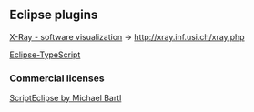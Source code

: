 
## Eclipse plugins

[X-Ray - software visualization](http://marketplace.eclipse.org/content/x-ray-software-visualization) -> <http://xray.inf.usi.ch/xray.php>

[Eclipse-TypeScript](http://marketplace.eclipse.org/content/typescript)

### Commercial licenses

[ScriptEclipse by Michael Bartl](http://marketplace.eclipse.org/content/scripteclipse)

